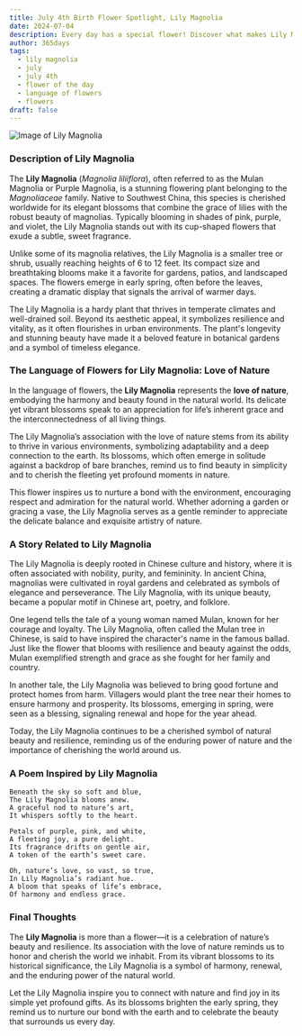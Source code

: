 ```yaml
---
title: July 4th Birth Flower Spotlight, Lily Magnolia
date: 2024-07-04
description: Every day has a special flower! Discover what makes Lily Magnolia unique as today’s birth flower and its symbolic meaning.
author: 365days
tags:
  - lily magnolia
  - july
  - july 4th
  - flower of the day
  - language of flowers
  - flowers
draft: false
---
```


![Image of Lily Magnolia](https://cdn.pixabay.com/photo/2023/04/24/10/17/flowers-7947730_1280.jpg#center)


### Description of Lily Magnolia

The **Lily Magnolia** (_Magnolia liliiflora_), often referred to as the Mulan Magnolia or Purple Magnolia, is a stunning flowering plant belonging to the _Magnoliaceae_ family. Native to Southwest China, this species is cherished worldwide for its elegant blossoms that combine the grace of lilies with the robust beauty of magnolias. Typically blooming in shades of pink, purple, and violet, the Lily Magnolia stands out with its cup-shaped flowers that exude a subtle, sweet fragrance.

Unlike some of its magnolia relatives, the Lily Magnolia is a smaller tree or shrub, usually reaching heights of 6 to 12 feet. Its compact size and breathtaking blooms make it a favorite for gardens, patios, and landscaped spaces. The flowers emerge in early spring, often before the leaves, creating a dramatic display that signals the arrival of warmer days.

The Lily Magnolia is a hardy plant that thrives in temperate climates and well-drained soil. Beyond its aesthetic appeal, it symbolizes resilience and vitality, as it often flourishes in urban environments. The plant's longevity and stunning beauty have made it a beloved feature in botanical gardens and a symbol of timeless elegance.

### The Language of Flowers for Lily Magnolia: Love of Nature

In the language of flowers, the **Lily Magnolia** represents the **love of nature**, embodying the harmony and beauty found in the natural world. Its delicate yet vibrant blossoms speak to an appreciation for life’s inherent grace and the interconnectedness of all living things.

The Lily Magnolia’s association with the love of nature stems from its ability to thrive in various environments, symbolizing adaptability and a deep connection to the earth. Its blossoms, which often emerge in solitude against a backdrop of bare branches, remind us to find beauty in simplicity and to cherish the fleeting yet profound moments in nature.

This flower inspires us to nurture a bond with the environment, encouraging respect and admiration for the natural world. Whether adorning a garden or gracing a vase, the Lily Magnolia serves as a gentle reminder to appreciate the delicate balance and exquisite artistry of nature.

### A Story Related to Lily Magnolia

The Lily Magnolia is deeply rooted in Chinese culture and history, where it is often associated with nobility, purity, and femininity. In ancient China, magnolias were cultivated in royal gardens and celebrated as symbols of elegance and perseverance. The Lily Magnolia, with its unique beauty, became a popular motif in Chinese art, poetry, and folklore.

One legend tells the tale of a young woman named Mulan, known for her courage and loyalty. The Lily Magnolia, often called the Mulan tree in Chinese, is said to have inspired the character's name in the famous ballad. Just like the flower that blooms with resilience and beauty against the odds, Mulan exemplified strength and grace as she fought for her family and country.

In another tale, the Lily Magnolia was believed to bring good fortune and protect homes from harm. Villagers would plant the tree near their homes to ensure harmony and prosperity. Its blossoms, emerging in spring, were seen as a blessing, signaling renewal and hope for the year ahead.

Today, the Lily Magnolia continues to be a cherished symbol of natural beauty and resilience, reminding us of the enduring power of nature and the importance of cherishing the world around us.

### A Poem Inspired by Lily Magnolia

```
Beneath the sky so soft and blue,  
The Lily Magnolia blooms anew.  
A graceful nod to nature’s art,  
It whispers softly to the heart.  

Petals of purple, pink, and white,  
A fleeting joy, a pure delight.  
Its fragrance drifts on gentle air,  
A token of the earth’s sweet care.  

Oh, nature’s love, so vast, so true,  
In Lily Magnolia’s radiant hue.  
A bloom that speaks of life’s embrace,  
Of harmony and endless grace.  
```

### Final Thoughts

The **Lily Magnolia** is more than a flower—it is a celebration of nature’s beauty and resilience. Its association with the love of nature reminds us to honor and cherish the world we inhabit. From its vibrant blossoms to its historical significance, the Lily Magnolia is a symbol of harmony, renewal, and the enduring power of the natural world.

Let the Lily Magnolia inspire you to connect with nature and find joy in its simple yet profound gifts. As its blossoms brighten the early spring, they remind us to nurture our bond with the earth and to celebrate the beauty that surrounds us every day.